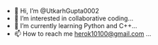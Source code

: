 - 👋 Hi, I’m @UtkarhGupta0002
- 👀 I’m interested in collaborative coding...
- 🌱 I’m currently learning Python and C++...
- 📫 How to reach me herok10100@gmail.com ...

<!---
UtkarhGupta0002/UtkarhGupta0002 is a ✨ special ✨ repository because its `README.md` (this file) appears on your GitHub profile.
You can click the Preview link to take a look at your changes.
--->

